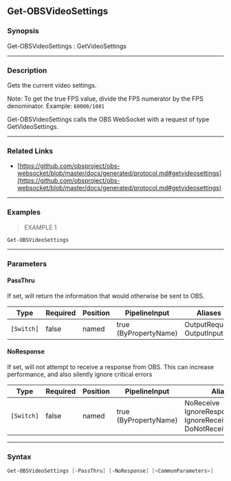 Get-OBSVideoSettings
--------------------

### Synopsis
Get-OBSVideoSettings : GetVideoSettings

---

### Description

Gets the current video settings.

Note: To get the true FPS value, divide the FPS numerator by the FPS denominator. Example: `60000/1001`

Get-OBSVideoSettings calls the OBS WebSocket with a request of type GetVideoSettings.

---

### Related Links
* [https://github.com/obsproject/obs-websocket/blob/master/docs/generated/protocol.md#getvideosettings](https://github.com/obsproject/obs-websocket/blob/master/docs/generated/protocol.md#getvideosettings)

---

### Examples
> EXAMPLE 1

```PowerShell
Get-OBSVideoSettings
```

---

### Parameters
#### **PassThru**
If set, will return the information that would otherwise be sent to OBS.

|Type      |Required|Position|PipelineInput        |Aliases                      |
|----------|--------|--------|---------------------|-----------------------------|
|`[Switch]`|false   |named   |true (ByPropertyName)|OutputRequest<br/>OutputInput|

#### **NoResponse**
If set, will not attempt to receive a response from OBS.
This can increase performance, and also silently ignore critical errors

|Type      |Required|Position|PipelineInput        |Aliases                                                                |
|----------|--------|--------|---------------------|-----------------------------------------------------------------------|
|`[Switch]`|false   |named   |true (ByPropertyName)|NoReceive<br/>IgnoreResponse<br/>IgnoreReceive<br/>DoNotReceiveResponse|

---

### Syntax
```PowerShell
Get-OBSVideoSettings [-PassThru] [-NoResponse] [<CommonParameters>]
```
